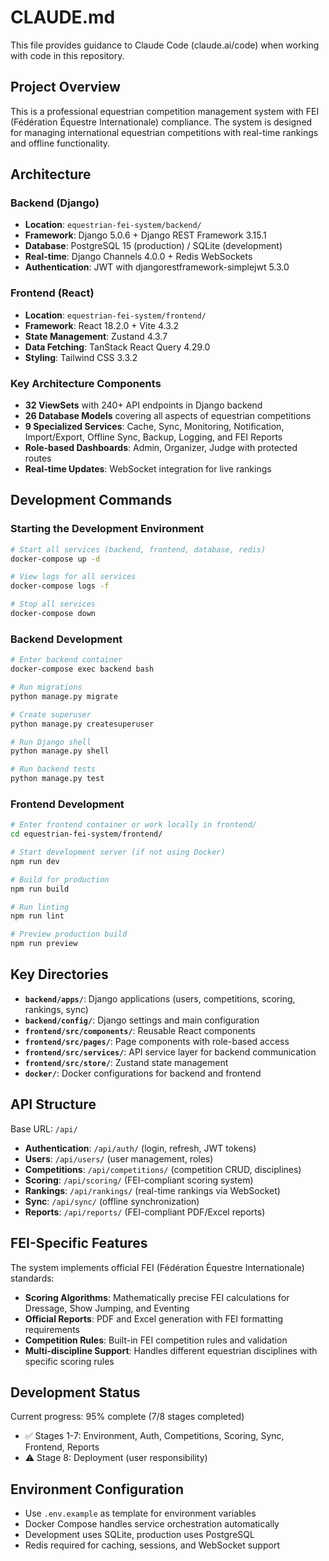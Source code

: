 # CLAUDE.md

This file provides guidance to Claude Code (claude.ai/code) when working with code in this repository.

## Project Overview

This is a professional equestrian competition management system with FEI (Fédération Équestre Internationale) compliance. The system is designed for managing international equestrian competitions with real-time rankings and offline functionality.

## Architecture

### Backend (Django)
- **Location**: `equestrian-fei-system/backend/`
- **Framework**: Django 5.0.6 + Django REST Framework 3.15.1
- **Database**: PostgreSQL 15 (production) / SQLite (development)
- **Real-time**: Django Channels 4.0.0 + Redis WebSockets
- **Authentication**: JWT with djangorestframework-simplejwt 5.3.0

### Frontend (React)
- **Location**: `equestrian-fei-system/frontend/`
- **Framework**: React 18.2.0 + Vite 4.3.2
- **State Management**: Zustand 4.3.7
- **Data Fetching**: TanStack React Query 4.29.0
- **Styling**: Tailwind CSS 3.3.2

### Key Architecture Components
- **32 ViewSets** with 240+ API endpoints in Django backend
- **26 Database Models** covering all aspects of equestrian competitions
- **9 Specialized Services**: Cache, Sync, Monitoring, Notification, Import/Export, Offline Sync, Backup, Logging, and FEI Reports
- **Role-based Dashboards**: Admin, Organizer, Judge with protected routes
- **Real-time Updates**: WebSocket integration for live rankings

## Development Commands

### Starting the Development Environment
```bash
# Start all services (backend, frontend, database, redis)
docker-compose up -d

# View logs for all services
docker-compose logs -f

# Stop all services
docker-compose down
```

### Backend Development
```bash
# Enter backend container
docker-compose exec backend bash

# Run migrations
python manage.py migrate

# Create superuser
python manage.py createsuperuser

# Run Django shell
python manage.py shell

# Run backend tests
python manage.py test
```

### Frontend Development
```bash
# Enter frontend container or work locally in frontend/
cd equestrian-fei-system/frontend/

# Start development server (if not using Docker)
npm run dev

# Build for production
npm run build

# Run linting
npm run lint

# Preview production build
npm run preview
```

## Key Directories

- **`backend/apps/`**: Django applications (users, competitions, scoring, rankings, sync)
- **`backend/config/`**: Django settings and main configuration
- **`frontend/src/components/`**: Reusable React components
- **`frontend/src/pages/`**: Page components with role-based access
- **`frontend/src/services/`**: API service layer for backend communication
- **`frontend/src/store/`**: Zustand state management
- **`docker/`**: Docker configurations for backend and frontend

## API Structure

Base URL: `/api/`
- **Authentication**: `/api/auth/` (login, refresh, JWT tokens)
- **Users**: `/api/users/` (user management, roles)
- **Competitions**: `/api/competitions/` (competition CRUD, disciplines)
- **Scoring**: `/api/scoring/` (FEI-compliant scoring system)
- **Rankings**: `/api/rankings/` (real-time rankings via WebSocket)
- **Sync**: `/api/sync/` (offline synchronization)
- **Reports**: `/api/reports/` (FEI-compliant PDF/Excel reports)

## FEI-Specific Features

The system implements official FEI (Fédération Équestre Internationale) standards:
- **Scoring Algorithms**: Mathematically precise FEI calculations for Dressage, Show Jumping, and Eventing
- **Official Reports**: PDF and Excel generation with FEI formatting requirements
- **Competition Rules**: Built-in FEI competition rules and validation
- **Multi-discipline Support**: Handles different equestrian disciplines with specific scoring rules

## Development Status

Current progress: 95% complete (7/8 stages completed)
- ✅ Stages 1-7: Environment, Auth, Competitions, Scoring, Sync, Frontend, Reports
- ⚠️ Stage 8: Deployment (user responsibility)

## Environment Configuration

- Use `.env.example` as template for environment variables
- Docker Compose handles service orchestration automatically
- Development uses SQLite, production uses PostgreSQL
- Redis required for caching, sessions, and WebSocket support